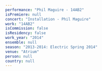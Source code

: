 ```yaml
---
performance: "Phil Maguire - 14AB2"
isPremiere: null
concert: "Installation - Phil Maguire"
work: "14AB2"
isCommission: false
isResidency: false
work_year: "2014"
ensemble: null
season: "2013-2014: Electric Spring 2014"
venue: "Atrium"
person: null
country: null
---
```


